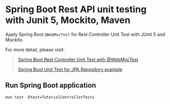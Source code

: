 # Spring Boot Rest API unit testing with Junit 5, Mockito, Maven
Apply Spring Boot <code>@WebMvcTest</code> for Rest Controller Unit Test with JUnit 5 and Mockito.

For more detail, please visit:
> [Spring Boot Rest Controller Unit Test with @WebMvcTest](https://www.ahmetyldz.com/spring-boot-webmvctest/)

> [Spring Boot Unit Test for JPA Repository example](https://www.ahmetyldz.com/spring-boot-unit-test-jpa-repo-datajpatest/)


## Run Spring Boot application
```
mvn test -Dtest=TutorialControllerTests
```

